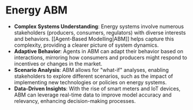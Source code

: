 # Energy ABM

- **Complex Systems Understanding**: Energy systems involve numerous stakeholders (producers, consumers, regulators) with diverse interests and behaviors. [[Agent-Based Modelling|ABM]] helps capture this complexity, providing a clearer picture of system dynamics.
- **Adaptive Behavior**: Agents in ABM can adapt their behavior based on interactions, mirroring how consumers and producers might respond to incentives or changes in the market.
- **Scenario Analysis**: ABM allows for "what-if" analyses, enabling stakeholders to explore different scenarios, such as the impact of implementing new technologies or policies on energy systems.
- **Data-Driven Insights**: With the rise of smart meters and IoT devices, ABM can leverage real-time data to improve model accuracy and relevancy, enhancing decision-making processes.